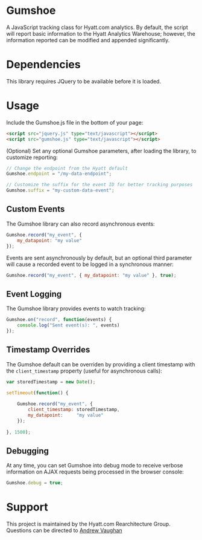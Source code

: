 # Gumshoe

A JavaScript tracking class for Hyatt.com analytics.  By default, the script will report basic
information to the Hyatt Analytics Warehouse; however, the information reported can be modified and
appended significantly.


# Dependencies

This library requires JQuery to be available before it is loaded.


# Usage

Include the Gumshoe.js file in the bottom of your page:

```html
<script src="jquery.js" type="text/javascript"></script>
<script src="gumshoe.js" type="text/javascript"></script>
```

(Optional) Set any optional Gumshoe parameters, after loading the library, to customize reporting:

```javascript
// Change the endpoint from the Hyatt default
Gumshoe.endpoint = "/my-data-endpoint";

// Customize the suffix for the event ID for better tracking purposes
Gumshoe.suffix = "my-custom-data-event";
```

## Custom Events

The Gumshoe library can also record asynchronous events:

```javascript
Gumshoe.record("my_event", {
	my_datapoint: "my value"
});
```

Events are sent asynchronously by default, but an optional third parameter will cause a recorded
event to be logged in a synchronous manner:

```javascript
Gumshoe.record("my_event", { my_datapoint: "my value" }, true);
```


## Event Logging

The Gumshoe library provides events to watch tracking:

```javascript
Gumshoe.on("record", function(events) {
	console.log("Sent event(s): ", events)
});
```


## Timestamp Overrides

The Gumshoe default can be overriden by providing a client timestamp with the `client_timestamp` 
property (useful for asynchronous calls):

```javascript
var storedTimestamp = new Date();

setTimeout(function() {
	
	Gumshoe.record("my_event", {
		client_timestamp: storedTimestamp,
		my_datapoint:     "my value"
	});
	
}, 1500);
```


## Debugging

At any time, you can set Gumshoe into debug mode to receive verbose information on AJAX requests being
processed in the browser console:

```javascript
Gumshoe.debug = true;
```


# Support

This project is maintained by the Hyatt.com Rearchitecture Group.  Questions can be directed to
[Andrew Vaughan](mailto:andrew.vaughan@hyatt.com)